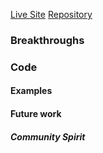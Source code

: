 [Live Site](https://jonswallow.github.io/441-work/)
[Repository](https://jonswallow.github.io/441-work/tree/HW-1/)

### Breakthroughs


### Code

#### Examples

#### Future work

##### Community Spirit
